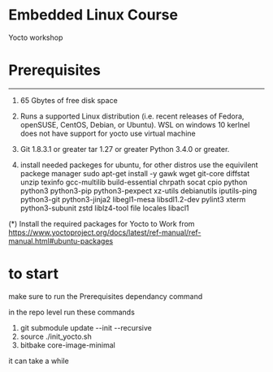 # Embedded Linux Course
Yocto workshop


# Prerequisites
----------------

1. 65 Gbytes of free disk space

2. Runs a supported Linux distribution (i.e. recent releases of Fedora, openSUSE, CentOS, Debian, or Ubuntu). WSL on windows 10 kerlnel does not have support for yocto use virtual machine

3. 	Git 1.8.3.1 or greater
	tar 1.27 or greater
	Python 3.4.0 or greater.
	

4. install needed packeges for ubuntu, for other distros use the equivilent packege manager 
	sudo apt-get install -y gawk wget git-core diffstat unzip texinfo gcc-multilib build-essential chrpath socat cpio python python3 python3-pip python3-pexpect xz-utils debianutils iputils-ping python3-git python3-jinja2 libegl1-mesa libsdl1.2-dev pylint3 xterm python3-subunit zstd liblz4-tool file locales libacl1


(*) Install the required packages for Yocto to Work from
        https://www.yoctoproject.org/docs/latest/ref-manual/ref-manual.html#ubuntu-packages


# to start
make sure to run the Prerequisites dependancy command

in the repo level run these commands

1. git submodule update --init --recursive
2. source ./init_yocto.sh
3. bitbake core-image-minimal

it can take a while 
